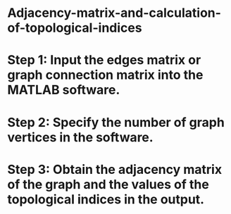 # Adjacency-matrix-and-calculation-of-topological-indices
# Step 1: Input the edges matrix or graph connection matrix into the MATLAB software.
# Step 2: Specify the number of graph vertices in the software.
# Step 3: Obtain the adjacency matrix of the graph and the values of the topological indices in the output.
